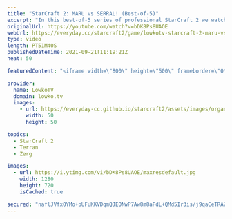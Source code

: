 ```yaml
---
title: "StarCraft 2: MARU vs SERRAL! (Best-of-5)"
excerpt: "In this best-of-5 series of professional StarCraft 2 we watch Serral face off against Maru in a Zerg versus Terran. This is the best player from South Korea, going up against the best player outside of South Korea.  Serral vs Trap Grand Finals (Dreamhack Fall): https://youtu.be/Bxi7syqMyXI  Support my"
originalUrl: https://youtube.com/watch?v=bDK8Ps8UAOE
webUrl: https://everyday.cc/starcraft2/game/lowkotv-starcraft-2-maru-vs-serral-best-of-5/
type: video
length: PT51M40S
publishedDateTime: 2021-09-21T11:19:21Z
heat: 50

featuredContent: "<iframe width=\"800\" height=\"500\" frameborder=\"0\" src=\"https://www.youtube.com/embed/bDK8Ps8UAOE\" allow=\"accelerometer; autoplay; encrypted-media; gyroscope; picture-in-picture\" allowfullscreen></iframe>"

provider:
  name: LowkoTV
  domain: lowko.tv
  images:
    - url: https://everyday-cc.github.io/starcraft2/assets/images/organizations/lowko.tv-50x50.jpg
      width: 50
      height: 50

topics:
  - StarCraft 2
  - Terran
  - Zerg

images:
  - url: https://i.ytimg.com/vi/bDK8Ps8UAOE/maxresdefault.jpg
    width: 1280
    height: 720
    isCached: true

secured: "naflJVfx0YMo+pUFuKKVDqmQJEONwP7Aw8m8aPdL+QMd5Ir3is/j9qaCeTRAZoM1XdGC81DH/3m7OSh2UT5So5JrrYbFmQ9GguKqoQnpXYpiRfFwMc3JBc6mLVelQi+ZAgZyRZ2xo5EWcbfKPfh2+ZkSd4YVLrC314hHzax/3vPH0Lg4JzI+4S/6ro8k7p9n2DAeVfuUDyJYPfmUSSXggWMqTCnsjmqIzPW7ccOk6frBDAkcN/ptjmJXqqrsFW1RC1Bx7096mBGLqLayRhXkLCEOE21hljkpTRMwKQ2xMaOvOKpLcsQ7gDDiuqdjzfBc16yQQbR5qFJBF3kOh+cLpC/ZqHxpQDukOUb3q2w3KfGM3xvheuS3RWvInmPuA3hx+trzyyA5exOgdQq2PeDp0OxXxPSbh96g6feDUjpAOQBcA8vcefIVS7AVrGVzIZHc;Aeo0kBe7AqUsGIcESBH3tw=="
---
```


